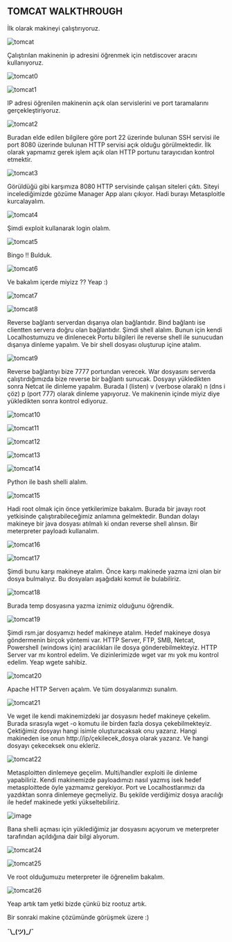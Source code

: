 ## TOMCAT WALKTHROUGH

İlk olarak makineyi çalıştırıyoruz.


![tomcat](https://user-images.githubusercontent.com/55113204/124516175-c52b4d80-dde9-11eb-9030-901aed69af3e.PNG)


Çalıştırılan makinenin ip adresini öğrenmek için netdiscover aracını kullanıyoruz.

![tomcat0](https://user-images.githubusercontent.com/55113204/124516213-d4120000-dde9-11eb-9897-fe9cc247ec91.PNG)


![tomcat1](https://user-images.githubusercontent.com/55113204/124516236-de33fe80-dde9-11eb-85b6-5100f4ec1214.PNG)


IP adresi öğrenilen makinenin açık olan servislerini ve port taramalarını gerçekleştiriyoruz. 

![tomcat2](https://user-images.githubusercontent.com/55113204/124516289-f86ddc80-dde9-11eb-9c26-01b6caa7451e.PNG)

Buradan elde edilen bilgilere göre port 22 üzerinde bulunan SSH servisi ile port 8080 üzerinde bulunan HTTP servisi açık olduğu görülmektedir. İlk olarak yapmamız gerek işlem açık olan HTTP portunu tarayıcıdan kontrol etmektir.

![tomcat3](https://user-images.githubusercontent.com/55113204/124516522-82b64080-ddea-11eb-8556-de03cbad9683.PNG)

Görüldüğü gibi karşımıza 8080 HTTP servisinde çalışan siteleri çıktı. Siteyi incelediğimizde gözüme Manager App alanı çıkıyor. Hadi burayı Metasploitle kurcalayalım.

![tomcat4](https://user-images.githubusercontent.com/55113204/124516708-f5272080-ddea-11eb-88ff-6863a8b57750.PNG)

Şimdi exploit kullanarak login olalım.

![tomcat5](https://user-images.githubusercontent.com/55113204/124516932-7979a380-ddeb-11eb-875e-8af296a06412.PNG)

Bingo !! Bulduk.

![tomcat6](https://user-images.githubusercontent.com/55113204/124517058-aded5f80-ddeb-11eb-832d-559ab3a74807.PNG)

Ve bakalım içerde miyizz ?? Yeap :)

![tomcat7](https://user-images.githubusercontent.com/55113204/124517148-eb51ed00-ddeb-11eb-957d-39d46d2bf92d.PNG)

![tomcat8](https://user-images.githubusercontent.com/55113204/124517154-f147ce00-ddeb-11eb-9e70-01c5311e70f7.PNG)

Reverse bağlantı serverdan dışarıya olan bağlantıdır. Bind bağlantı ise clientten servera doğru olan bağlantıdır. Şimdi shell alalım. Bunun için kendi Localhostumuzu ve dinlenecek Portu bilgileri ile reverse shell ile sunucudan dışarıya dinleme yapalım. Ve bir shell dosyası oluşturup içine atalım.

![tomcat9](https://user-images.githubusercontent.com/55113204/124518185-7cc25e80-ddee-11eb-8d2a-642bdb8a8841.PNG)

Reverse bağlantıyı bize 7777 portundan verecek. War dosyasını serverda çalıştırdığımızda bize reverse bir bağlantı sunucak. Dosyayı yükledikten sonra Netcat ile dinleme yapalım. Burada l (listen) v (verbose olarak) n (dns i çöz) p (port 777) olarak dinleme yapıyoruz. Ve makinenin içinde miyiz diye yükledikten sonra kontrol ediyoruz.

![tomcat10](https://user-images.githubusercontent.com/55113204/124518795-19d1c700-ddf0-11eb-8328-6c555818e070.PNG)

![tomcat11](https://user-images.githubusercontent.com/55113204/124518802-1d654e00-ddf0-11eb-991d-9237c6a83c1d.PNG)

![tomcat12](https://user-images.githubusercontent.com/55113204/124518806-21916b80-ddf0-11eb-9b9a-8de8dbc2716c.PNG)

![tomcat13](https://user-images.githubusercontent.com/55113204/124518858-48e83880-ddf0-11eb-97d0-0396db1e3048.PNG)

![tomcat14](https://user-images.githubusercontent.com/55113204/124518966-9d8bb380-ddf0-11eb-9fdd-32592fd21205.PNG)


Python ile bash shelli alalım.

![tomcat15](https://user-images.githubusercontent.com/55113204/124519120-125eed80-ddf1-11eb-9394-56b42887f83e.PNG)

Hadi root olmak için önce yetkilerimize bakalım. Burada bir javayı root yetkisinde çalıştırabileceğimiz anlamına gelmektedir. Bundan dolayı makineye bir java dosyası atılmalı ki ondan reverse shell alınsın. Bir meterpreter payloadı kullanalım. 

![tomcat16](https://user-images.githubusercontent.com/55113204/124520009-c9f4ff00-ddf3-11eb-8310-a1aa3d2491ac.PNG)

![tomcat17](https://user-images.githubusercontent.com/55113204/124519987-b77ac580-ddf3-11eb-8d29-08dfccda0d05.PNG)

Şimdi bunu karşı makineye atalım. Önce karşı makinede yazma izni olan bir dosya bulmalıyız. Bu dosyaları aşağıdaki komut ile bulabiliriz.

![tomcat18](https://user-images.githubusercontent.com/55113204/124520179-52739f80-ddf4-11eb-8e2f-a0791fa7832e.PNG)

Burada temp dosyasına yazma iznimiz olduğunu öğrendik. 

![tomcat19](https://user-images.githubusercontent.com/55113204/124520283-9cf51c00-ddf4-11eb-808b-cc5f95dbd6f7.PNG)

Şimdi rsm.jar dosyamızı hedef makineye atalım. Hedef makineye dosya göndermenin birçok yöntemi var. HTTP Server, FTP, SMB, Netcat, Powershell (windows için) aracılıkları ile dosya gönderebilmekteyiz. HTTP Server var mı kontrol edelim. Ve dizinlerimizde wget var mı yok mu kontrol edelim.
Yeap wgete sahibiz.

![tomcat20](https://user-images.githubusercontent.com/55113204/124520599-9024f800-ddf5-11eb-9229-50c522685968.PNG)

Apache HTTP Serverı açalım. Ve tüm dosyalarımızı sunalım.

![tomcat21](https://user-images.githubusercontent.com/55113204/124520778-2527f100-ddf6-11eb-99c5-84d82e260254.PNG)


Ve wget ile kendi makinemizdeki jar dosyasını hedef makineye çekelim. 
Burada sırasıyla wget -o komutu ile birden fazla dosya çekebilmekteyiz. Çektiğimiz dosyayı hangi isimle oluşturacaksak onu yazarız. Hangi makineden ise onun http://ip/çekilecek_dosya olarak yazarız. Ve hangi dosyayı çekeceksek onu ekleriz.

![tomcat22](https://user-images.githubusercontent.com/55113204/124521113-1beb5400-ddf7-11eb-9b79-0121b524a3f8.PNG)

Metasploitten dinlemeye geçelim. Multi/handler exploiti ile dinleme yapabiliriz. Kendi makinemizde payloadımızı nasıl yazmış isek hedef metasploittede öyle yazmamız gerekiyor. Port ve Localhostlarımızı da yazdıktan sonra dinlemeye geçmeliyiz. Bu şekilde verdiğimiz dosya aracılığı ile hedef makinede yetki yükseltebiliriz.

![image](https://user-images.githubusercontent.com/55113204/124521585-b5673580-ddf8-11eb-94c1-a9537416b585.png)

Bana shelli açması için yüklediğimiz jar dosyasını açıyorum ve meterpreter tarafından açıldığına dair bilgi alıyorum.

![tomcat24](https://user-images.githubusercontent.com/55113204/124521857-b51b6a00-ddf9-11eb-87ba-ee6aca951111.PNG)

![tomcat25](https://user-images.githubusercontent.com/55113204/124521893-d419fc00-ddf9-11eb-90f5-6485bc48e0f5.PNG)

Ve root olduğumuzu meterpreter ile öğrenelim bakalım.

![tomcat26](https://user-images.githubusercontent.com/55113204/124521942-0cb9d580-ddfa-11eb-80b5-9c988cfd23aa.PNG)

Yeap artık tam yetki bizde çünkü biz rootuz artık. 

Bir sonraki makine çözümünde görüşmek üzere :)


**¯\\\_(ツ)\_/¯**









